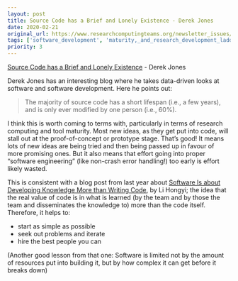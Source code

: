 ```yaml
---
layout: post
title: Source Code has a Brief and Lonely Existence - Derek Jones
date: 2020-02-21
original_url: https://www.researchcomputingteams.org/newsletter_issues/0011
tags: ['software_development', 'maturity,_and_research_development_ladder']
priority: 3
---
```


<!-- markdownlint-disable MD033 -->
<!-- markdownlint-disable MD041 -->
<!-- markdownlint-disable MD049 -->

[Source Code has a Brief and Lonely Existence](http://shape-of-code.coding-guidelines.com/2020/02/07/source-code-has-a-brief-and-lonely-existence/) - Derek Jones

Derek Jones has an interesting blog where he takes data-driven looks at software and software development.  Here he points out:

> The majority of source code has a short lifespan (i.e., a few years), and is only ever modified by one person (i.e., 60%).

I think this is worth coming to terms with, particularly in terms of research computing and tool maturity.  Most new ideas, as they get put into code, will stall out at the proof-of-concept or prototype stage.  That’s good!  It means lots of new ideas are being tried and then being passed up in favour of more promising ones.  But it also means that effort going into proper “software engineering” (like non-crash error handling!) too early is effort likely wasted.

This is consistent with a blog post from last year about [Software Is about Developing Knowledge More than Writing Code](https://www.csc.gov.sg/articles/how-to-build-good-software), by Li Hongyi; the idea that the real value of code is in what is learned (by the team and by those the team and disseminates the knowledge to) more than the code itself.   Therefore, it helps to:

- start as simple as possible
- seek out problems and iterate
- hire the best people you can

(Another good lesson from that one: Software is limited not by the amount of resources put into building it, but by how complex it can get before it breaks down)